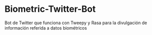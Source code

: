 # Biometric-Twitter-Bot
Bot de Twitter que funciona con Tweepy y Rasa para la divulgación de información referida a datos biométricos

